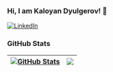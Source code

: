 ### Hi, I am Kaloyan Dyulgerov! 👋

[![LinkedIn](https://img.shields.io/badge/-LinkedIn-0e76a8?style=flat-square&logo=Linkedin&logoColor=white)]([https://www.linkedin.com/in//](https://www.linkedin.com/in/kaloyan-dyulgerov-a550b2150)) 

### GitHub Stats

| <a href="#"><img align="center" src="https://github-readme-stats.vercel.app/api?username=KDyulgerov&show_icons=true&include_all_commits=true&hide_border=true" alt="GitHub Stats" /></a> | <a href="#"><img align="center" src="https://github-readme-stats.vercel.app/api/top-langs/?username=KDyulgerov&layout=compact&hide_border=true" /></a> |
| ------------- | ------------- |
